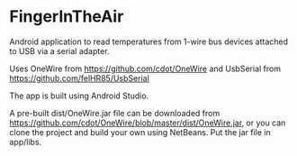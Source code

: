 # FingerInTheAir
Android application to read temperatures from 1-wire bus devices attached to USB via a serial adapter.

Uses OneWire from https://github.com/cdot/OneWire and UsbSerial from https://github.com/felHR85/UsbSerial

The app is built using Android Studio.

A pre-built dist/OneWire.jar file can be downloaded from https://github.com/cdot/OneWire/blob/master/dist/OneWire.jar, or you can clone the project and build your own using NetBeans. Put the jar file in app/libs.
